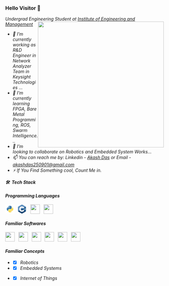 ### Hello Visitor 👋

<p><em>Undergrad Engineering Student at <a href="https://iem.edu.in/">Institute of Engineering and Management</a>
<img align="right" width="400" height="400" src="https://i.pinimg.com/originals/a0/3a/56/a03a56f4feaa8eb194117b5d0d926109.gif">
 
- 🔭 I’m currently working as R&D Engineer in Network Analyzer Team in Keysight Technologies ...
- 🌱 I’m currently learning FPGA, Bare Metal Programming, ROS, Swarm Intelligence...
- 👯 I’m looking to collaborate on Robotics and Embedded System Works...
- 📫 You can reach me by: Linkedin - [Akash Das](https://www.linkedin.com/in/akash-das-16621219b/) or Email - akashdas250901@gmail.com
- ⚡ If You Find Something cool, Count Me in.
<!-- 
<img height="180em" src="https://github-readme-stats.vercel.app/api?username=theAkashDas&show_icons=true&hide_border=true&&count_private=true&include_all_commits=true" /> -->

  **🛠 &nbsp;Tech Stack**
 
#### Programming Languages

<img src="https://raw.githubusercontent.com/github/explore/80688e429a7d4ef2fca1e82350fe8e3517d3494d/topics/python/python.png" width="30" height="30"/>&nbsp;
<img src="https://raw.githubusercontent.com/github/explore/80688e429a7d4ef2fca1e82350fe8e3517d3494d/topics/cpp/cpp.png" width="30" height="30"/>&nbsp;&nbsp;
<img src="https://w7.pngwing.com/pngs/578/816/png-transparent-java-class-file-java-platform-standard-edition-java-development-kit-java-runtime-environment-coffee-jar-text-class-orange-thumbnail.png" width="30" height="30"/>&nbsp;&nbsp;
<img src="https://cdn.iconscout.com/icon/free/png-256/git-16-1175195.png" width="30" height="30"/>


#### Familiar Softwares

<img src="https://answers.ros.org/upfiles/14554624266871161.png" width="30" height="30"/>&nbsp;&nbsp;
<img src="https://img.shields.io/badge/-333333?style=flat&logo=visual-studio-code&logoColor=007ACC" width="30" height="30"/>&nbsp;&nbsp;
<img src="https://fiverr-res.cloudinary.com/images/q_auto,f_auto/gigs/142795439/original/c9314290b9e3e079bc6e75254d8b1cac91137bf6/layout-and-design-a-pcb-in-autodesk-eagle.png" width="30" height="30"/>&nbsp;&nbsp;
<img src="https://img.shields.io/badge/-333333?style=flat&logo=eclipse" width="30" height="30"/>&nbsp;&nbsp;
<img src="https://download.logo.wine/logo/Keil_(company)/Keil_(company)-Logo.wine.png" width="30" height="30"/>&nbsp;&nbsp;
<img src="https://www.clipartkey.com/mpngs/m/224-2242895_gazebo-simulator-icon.png" width="30" height="30"/>&nbsp;&nbsp;
<!-- <img src="https://p1.hiclipart.com/preview/756/432/905/simply-styled-icon-set-731-icons-free-blender-round-white-blue-and-orange-logo-png-clipart.jpg" width="30" height="30"/>&nbsp;&nbsp;  -->
 <!-- <img src="https://e1.pngegg.com/pngimages/912/119/png-clipart-simply-styled-icon-set-731-icons-free-fusion-360-orange-logo-illustration-thumbnail.png" width="30" height="30"/>&nbsp;&nbsp; -->

#### Familiar Concepts
- - [x] Robotics
- - [x] Embedded Systems
- - [x] Internet of Things
 
